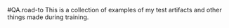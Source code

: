 #QA.road-to
This is a collection of examples of my test artifacts and other things made during training.
